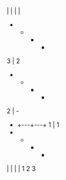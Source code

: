    |   |   |   |
   +   +   +   +
 3 |     2      
   +   +   +   +
 2 |   -        
   +   +---+---+
 1 |     1      
   +   +   +   +
   |   |   |   |
     1   2   3   